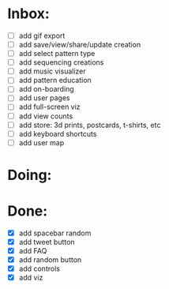 # Inbox:
- [ ] add gif export
- [ ] add save/view/share/update creation
- [ ] add select pattern type
- [ ] add sequencing creations
- [ ] add music visualizer
- [ ] add pattern education
- [ ] add on-boarding
- [ ] add user pages
- [ ] add full-screen viz
- [ ] add view counts
- [ ] add store: 3d prints, postcards, t-shirts, etc
- [ ] add keyboard shortcuts
- [ ] add user map

# Doing: 

# Done: 
- [x] add spacebar random
- [x] add tweet button
- [x] add FAQ
- [x] add random button
- [x] add controls
- [x] add viz
